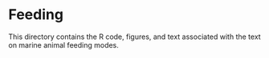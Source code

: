# Feeding
This directory contains the R code, figures, and text associated with the text on marine animal feeding modes.
